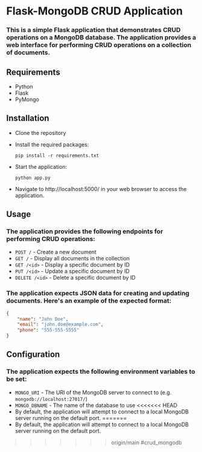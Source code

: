 # Flask-MongoDB CRUD Application
### This is a simple Flask application that demonstrates CRUD operations on a MongoDB database. The application provides a web interface for performing CRUD operations on a collection of documents.

## Requirements
* Python
* Flask
* PyMongo
  
## Installation
* Clone the repository
* Install the required packages: 
  
  `pip install -r requirements.txt`
* Start the application: 
  
  `python app.py`
* Navigate to http://localhost:5000/ in your web browser to access the application.

## Usage
### The application provides the following endpoints for performing CRUD operations:

* `POST /` - Create a new document
* `GET /` - Display all documents in the collection
* `GET /<id>` - Display a specific document by ID
* `PUT /<id>` - Update a specific document by ID
* `DELETE /<id>` - Delete a specific document by ID

### The application expects JSON data for creating and updating documents. Here's an example of the expected format:

```json
{
    "name": "John Doe",
    "email": "john.doe@example.com",
    "phone": "555-555-5555"
}
```

## Configuration
### The application expects the following environment variables to be set:

* `MONGO_URI` - The URI of the MongoDB server to connect to (e.g. `mongodb://localhost:27017/`)
* `MONGO_DBNAME` - The name of the database to use
<<<<<<< HEAD
* By default, the application will attempt to connect to a local MongoDB server running on the default port.
=======
* By default, the application will attempt to connect to a local MongoDB server running on the default port.
>>>>>>> origin/main
#crud_mongodb
